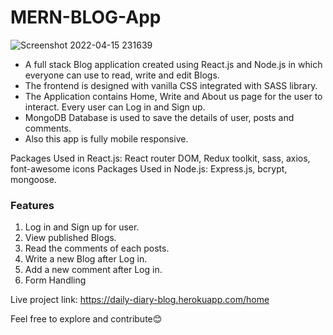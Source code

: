 # MERN-BLOG-App

![Screenshot 2022-04-15 231639](https://user-images.githubusercontent.com/57030901/163606293-a40a8f6b-29d0-4d41-9190-0338a31cd707.png)

* A full stack Blog application created using React.js and Node.js in which everyone can use to read, write and edit Blogs. 
* The frontend is designed with vanilla CSS integrated with SASS library.
* The Application contains Home, Write and About us page for the user to interact. Every user can Log in and Sign up. 
* MongoDB Database is used to save the details of user, posts and comments.
* Also this app is fully mobile responsive.

Packages Used in React.js: React router DOM, Redux toolkit, sass, axios, font-awesome icons
Packages Used in Node.js: Express.js, bcrypt, mongoose.

### Features
1. Log in and Sign up for user.
2. View published Blogs.
3. Read the comments of each posts.
4. Write a new Blog after Log in.
5. Add a new comment after Log in.
6. Form Handling

Live project link: https://daily-diary-blog.herokuapp.com/home

Feel free to explore and contribute😊


